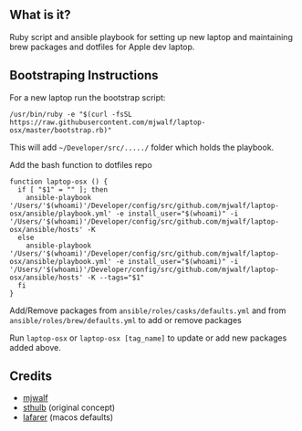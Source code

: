 ## What is it?

Ruby script and ansible playbook for setting up new laptop and maintaining brew packages and dotfiles for Apple dev laptop.

## Bootstraping Instructions

For a new laptop run the bootstrap script:

```/usr/bin/ruby -e "$(curl -fsSL https://raw.githubusercontent.com/mjwalf/laptop-osx/master/bootstrap.rb)"```

This will add `~/Developer/src/...../` folder which holds the playbook.

Add the bash function to dotfiles repo

```
function laptop-osx () {
  if [ "$1" = "" ]; then
    ansible-playbook '/Users/'$(whoami)'/Developer/config/src/github.com/mjwalf/laptop-osx/ansible/playbook.yml' -e install_user="$(whoami)" -i '/Users/'$(whoami)'/Developer/config/src/github.com/mjwalf/laptop-osx/ansible/hosts' -K
  else
    ansible-playbook '/Users/'$(whoami)'/Developer/config/src/github.com/mjwalf/laptop-osx/ansible/playbook.yml' -e install_user="$(whoami)" -i '/Users/'$(whoami)'/Developer/config/src/github.com/mjwalf/laptop-osx/ansible/hosts' -K --tags="$1"
  fi
}
```

Add/Remove packages from `ansible/roles/casks/defaults.yml` and from `ansible/roles/brew/defaults.yml` to add or remove packages

Run `laptop-osx` or `laptop-osx [tag_name]` to update or add new packages added above.


## Credits

- [mjwalf](http://twitter.com/mjwalf)
- [sthulb](http://twitter.com/sthulb-attic/laptop-osx) (original concept)
- [lafarer](https://github.com/lafarer/ansible-role-osx-defaults) (macos defaults)
